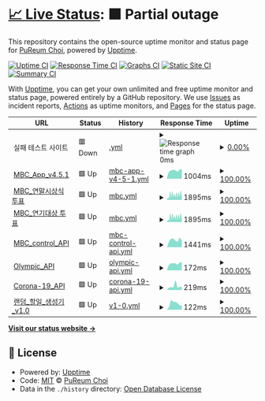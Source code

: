 # [📈 Live Status](https://choipureum.github.io/ServerStatus): <!--live status--> **🟧 Partial outage**

This repository contains the open-source uptime monitor and status page for [PuReum Choi](https://blue-boy.tistory.com/), powered by [Upptime](https://github.com/upptime/upptime).

[![Uptime CI](https://github.com/choipureum/ServerStatus/workflows/Uptime%20CI/badge.svg)](https://github.com/choipureum/ServerStatus/actions?query=workflow%3A%22Uptime+CI%22)
[![Response Time CI](https://github.com/choipureum/ServerStatus/workflows/Response%20Time%20CI/badge.svg)](https://github.com/choipureum/ServerStatus/actions?query=workflow%3A%22Response+Time+CI%22)
[![Graphs CI](https://github.com/choipureum/ServerStatus/workflows/Graphs%20CI/badge.svg)](https://github.com/choipureum/ServerStatus/actions?query=workflow%3A%22Graphs+CI%22)
[![Static Site CI](https://github.com/choipureum/ServerStatus/workflows/Static%20Site%20CI/badge.svg)](https://github.com/choipureum/ServerStatus/actions?query=workflow%3A%22Static+Site+CI%22)
[![Summary CI](https://github.com/choipureum/ServerStatus/workflows/Summary%20CI/badge.svg)](https://github.com/choipureum/ServerStatus/actions?query=workflow%3A%22Summary+CI%22)

With [Upptime](https://upptime.js.org), you can get your own unlimited and free uptime monitor and status page, powered entirely by a GitHub repository. We use [Issues](https://github.com/choipureum/ServerStatus/issues) as incident reports, [Actions](https://github.com/choipureum/ServerStatus/actions) as uptime monitors, and [Pages](https://choipureum.github.io/ServerStatus) for the status page.

<!--start: status pages-->
<!-- This summary is generated by Upptime (https://github.com/upptime/upptime) -->
<!-- Do not edit this manually, your changes will be overwritten -->
<!-- prettier-ignore -->
| URL | Status | History | Response Time | Uptime |
| --- | ------ | ------- | ------------- | ------ |
| <img alt="" src="https://favicons.githubusercontent.com/null" height="13"> 실패 테스트 사이트 | 🟥 Down | [.yml](https://github.com/choipureum/ServerStatus/commits/HEAD/history/.yml) | <details><summary><img alt="Response time graph" src="./graphs//response-time-week.png" height="20"> 0ms</summary><br><a href="https://choipureum.github.io/ServerStatus/history/"><img alt="Response time 0" src="https://img.shields.io/endpoint?url=https%3A%2F%2Fraw.githubusercontent.com%2Fchoipureum%2FServerStatus%2FHEAD%2Fapi%2F%2Fresponse-time.json"></a><br><a href="https://choipureum.github.io/ServerStatus/history/"><img alt="24-hour response time 0" src="https://img.shields.io/endpoint?url=https%3A%2F%2Fraw.githubusercontent.com%2Fchoipureum%2FServerStatus%2FHEAD%2Fapi%2F%2Fresponse-time-day.json"></a><br><a href="https://choipureum.github.io/ServerStatus/history/"><img alt="7-day response time 0" src="https://img.shields.io/endpoint?url=https%3A%2F%2Fraw.githubusercontent.com%2Fchoipureum%2FServerStatus%2FHEAD%2Fapi%2F%2Fresponse-time-week.json"></a><br><a href="https://choipureum.github.io/ServerStatus/history/"><img alt="30-day response time 0" src="https://img.shields.io/endpoint?url=https%3A%2F%2Fraw.githubusercontent.com%2Fchoipureum%2FServerStatus%2FHEAD%2Fapi%2F%2Fresponse-time-month.json"></a><br><a href="https://choipureum.github.io/ServerStatus/history/"><img alt="1-year response time 0" src="https://img.shields.io/endpoint?url=https%3A%2F%2Fraw.githubusercontent.com%2Fchoipureum%2FServerStatus%2FHEAD%2Fapi%2F%2Fresponse-time-year.json"></a></details> | <details><summary><a href="https://choipureum.github.io/ServerStatus/history/">0.00%</a></summary><a href="https://choipureum.github.io/ServerStatus/history/"><img alt="All-time uptime 0.00%" src="https://img.shields.io/endpoint?url=https%3A%2F%2Fraw.githubusercontent.com%2Fchoipureum%2FServerStatus%2FHEAD%2Fapi%2F%2Fuptime.json"></a><br><a href="https://choipureum.github.io/ServerStatus/history/"><img alt="24-hour uptime 0.00%" src="https://img.shields.io/endpoint?url=https%3A%2F%2Fraw.githubusercontent.com%2Fchoipureum%2FServerStatus%2FHEAD%2Fapi%2F%2Fuptime-day.json"></a><br><a href="https://choipureum.github.io/ServerStatus/history/"><img alt="7-day uptime 0.00%" src="https://img.shields.io/endpoint?url=https%3A%2F%2Fraw.githubusercontent.com%2Fchoipureum%2FServerStatus%2FHEAD%2Fapi%2F%2Fuptime-week.json"></a><br><a href="https://choipureum.github.io/ServerStatus/history/"><img alt="30-day uptime 1.38%" src="https://img.shields.io/endpoint?url=https%3A%2F%2Fraw.githubusercontent.com%2Fchoipureum%2FServerStatus%2FHEAD%2Fapi%2F%2Fuptime-month.json"></a><br><a href="https://choipureum.github.io/ServerStatus/history/"><img alt="1-year uptime 0.00%" src="https://img.shields.io/endpoint?url=https%3A%2F%2Fraw.githubusercontent.com%2Fchoipureum%2FServerStatus%2FHEAD%2Fapi%2F%2Fuptime-year.json"></a></details>
| <img alt="" src="https://favicons.githubusercontent.com/m.imbc.com" height="13"> [MBC_App_v4.5.1](https://m.imbc.com/wiz/mbcapp/v3/index.html?isAuto=Y) | 🟩 Up | [mbc-app-v4-5-1.yml](https://github.com/choipureum/ServerStatus/commits/HEAD/history/mbc-app-v4-5-1.yml) | <details><summary><img alt="Response time graph" src="./graphs/mbc-app-v4-5-1/response-time-week.png" height="20"> 1004ms</summary><br><a href="https://choipureum.github.io/ServerStatus/history/mbc-app-v4-5-1"><img alt="Response time 1005" src="https://img.shields.io/endpoint?url=https%3A%2F%2Fraw.githubusercontent.com%2Fchoipureum%2FServerStatus%2FHEAD%2Fapi%2Fmbc-app-v4-5-1%2Fresponse-time.json"></a><br><a href="https://choipureum.github.io/ServerStatus/history/mbc-app-v4-5-1"><img alt="24-hour response time 1147" src="https://img.shields.io/endpoint?url=https%3A%2F%2Fraw.githubusercontent.com%2Fchoipureum%2FServerStatus%2FHEAD%2Fapi%2Fmbc-app-v4-5-1%2Fresponse-time-day.json"></a><br><a href="https://choipureum.github.io/ServerStatus/history/mbc-app-v4-5-1"><img alt="7-day response time 1004" src="https://img.shields.io/endpoint?url=https%3A%2F%2Fraw.githubusercontent.com%2Fchoipureum%2FServerStatus%2FHEAD%2Fapi%2Fmbc-app-v4-5-1%2Fresponse-time-week.json"></a><br><a href="https://choipureum.github.io/ServerStatus/history/mbc-app-v4-5-1"><img alt="30-day response time 976" src="https://img.shields.io/endpoint?url=https%3A%2F%2Fraw.githubusercontent.com%2Fchoipureum%2FServerStatus%2FHEAD%2Fapi%2Fmbc-app-v4-5-1%2Fresponse-time-month.json"></a><br><a href="https://choipureum.github.io/ServerStatus/history/mbc-app-v4-5-1"><img alt="1-year response time 1005" src="https://img.shields.io/endpoint?url=https%3A%2F%2Fraw.githubusercontent.com%2Fchoipureum%2FServerStatus%2FHEAD%2Fapi%2Fmbc-app-v4-5-1%2Fresponse-time-year.json"></a></details> | <details><summary><a href="https://choipureum.github.io/ServerStatus/history/mbc-app-v4-5-1">100.00%</a></summary><a href="https://choipureum.github.io/ServerStatus/history/mbc-app-v4-5-1"><img alt="All-time uptime 100.00%" src="https://img.shields.io/endpoint?url=https%3A%2F%2Fraw.githubusercontent.com%2Fchoipureum%2FServerStatus%2FHEAD%2Fapi%2Fmbc-app-v4-5-1%2Fuptime.json"></a><br><a href="https://choipureum.github.io/ServerStatus/history/mbc-app-v4-5-1"><img alt="24-hour uptime 100.00%" src="https://img.shields.io/endpoint?url=https%3A%2F%2Fraw.githubusercontent.com%2Fchoipureum%2FServerStatus%2FHEAD%2Fapi%2Fmbc-app-v4-5-1%2Fuptime-day.json"></a><br><a href="https://choipureum.github.io/ServerStatus/history/mbc-app-v4-5-1"><img alt="7-day uptime 100.00%" src="https://img.shields.io/endpoint?url=https%3A%2F%2Fraw.githubusercontent.com%2Fchoipureum%2FServerStatus%2FHEAD%2Fapi%2Fmbc-app-v4-5-1%2Fuptime-week.json"></a><br><a href="https://choipureum.github.io/ServerStatus/history/mbc-app-v4-5-1"><img alt="30-day uptime 100.00%" src="https://img.shields.io/endpoint?url=https%3A%2F%2Fraw.githubusercontent.com%2Fchoipureum%2FServerStatus%2FHEAD%2Fapi%2Fmbc-app-v4-5-1%2Fuptime-month.json"></a><br><a href="https://choipureum.github.io/ServerStatus/history/mbc-app-v4-5-1"><img alt="1-year uptime 100.00%" src="https://img.shields.io/endpoint?url=https%3A%2F%2Fraw.githubusercontent.com%2Fchoipureum%2FServerStatus%2FHEAD%2Fapi%2Fmbc-app-v4-5-1%2Fuptime-year.json"></a></details>
| <img alt="" src="https://favicons.githubusercontent.com/program.imbc.com" height="13"> [MBC_연말시상식 투표](https://program.imbc.com/Concept/2021ent) | 🟩 Up | [mbc.yml](https://github.com/choipureum/ServerStatus/commits/HEAD/history/mbc.yml) | <details><summary><img alt="Response time graph" src="./graphs/mbc/response-time-week.png" height="20"> 1895ms</summary><br><a href="https://choipureum.github.io/ServerStatus/history/mbc"><img alt="Response time 1651" src="https://img.shields.io/endpoint?url=https%3A%2F%2Fraw.githubusercontent.com%2Fchoipureum%2FServerStatus%2FHEAD%2Fapi%2Fmbc%2Fresponse-time.json"></a><br><a href="https://choipureum.github.io/ServerStatus/history/mbc"><img alt="24-hour response time 2386" src="https://img.shields.io/endpoint?url=https%3A%2F%2Fraw.githubusercontent.com%2Fchoipureum%2FServerStatus%2FHEAD%2Fapi%2Fmbc%2Fresponse-time-day.json"></a><br><a href="https://choipureum.github.io/ServerStatus/history/mbc"><img alt="7-day response time 1895" src="https://img.shields.io/endpoint?url=https%3A%2F%2Fraw.githubusercontent.com%2Fchoipureum%2FServerStatus%2FHEAD%2Fapi%2Fmbc%2Fresponse-time-week.json"></a><br><a href="https://choipureum.github.io/ServerStatus/history/mbc"><img alt="30-day response time 1837" src="https://img.shields.io/endpoint?url=https%3A%2F%2Fraw.githubusercontent.com%2Fchoipureum%2FServerStatus%2FHEAD%2Fapi%2Fmbc%2Fresponse-time-month.json"></a><br><a href="https://choipureum.github.io/ServerStatus/history/mbc"><img alt="1-year response time 1651" src="https://img.shields.io/endpoint?url=https%3A%2F%2Fraw.githubusercontent.com%2Fchoipureum%2FServerStatus%2FHEAD%2Fapi%2Fmbc%2Fresponse-time-year.json"></a></details> | <details><summary><a href="https://choipureum.github.io/ServerStatus/history/mbc">100.00%</a></summary><a href="https://choipureum.github.io/ServerStatus/history/mbc"><img alt="All-time uptime 99.99%" src="https://img.shields.io/endpoint?url=https%3A%2F%2Fraw.githubusercontent.com%2Fchoipureum%2FServerStatus%2FHEAD%2Fapi%2Fmbc%2Fuptime.json"></a><br><a href="https://choipureum.github.io/ServerStatus/history/mbc"><img alt="24-hour uptime 100.00%" src="https://img.shields.io/endpoint?url=https%3A%2F%2Fraw.githubusercontent.com%2Fchoipureum%2FServerStatus%2FHEAD%2Fapi%2Fmbc%2Fuptime-day.json"></a><br><a href="https://choipureum.github.io/ServerStatus/history/mbc"><img alt="7-day uptime 100.00%" src="https://img.shields.io/endpoint?url=https%3A%2F%2Fraw.githubusercontent.com%2Fchoipureum%2FServerStatus%2FHEAD%2Fapi%2Fmbc%2Fuptime-week.json"></a><br><a href="https://choipureum.github.io/ServerStatus/history/mbc"><img alt="30-day uptime 100.00%" src="https://img.shields.io/endpoint?url=https%3A%2F%2Fraw.githubusercontent.com%2Fchoipureum%2FServerStatus%2FHEAD%2Fapi%2Fmbc%2Fuptime-month.json"></a><br><a href="https://choipureum.github.io/ServerStatus/history/mbc"><img alt="1-year uptime 99.99%" src="https://img.shields.io/endpoint?url=https%3A%2F%2Fraw.githubusercontent.com%2Fchoipureum%2FServerStatus%2FHEAD%2Fapi%2Fmbc%2Fuptime-year.json"></a></details>
| <img alt="" src="https://favicons.githubusercontent.com/www.imbc.com" height="13"> [MBC_연기대상 투표](https://www.imbc.com/broad/tv/ent/template/2021mbc/drama/bestcouple/) | 🟩 Up | [mbc.yml](https://github.com/choipureum/ServerStatus/commits/HEAD/history/mbc.yml) | <details><summary><img alt="Response time graph" src="./graphs/mbc/response-time-week.png" height="20"> 1895ms</summary><br><a href="https://choipureum.github.io/ServerStatus/history/mbc"><img alt="Response time 1651" src="https://img.shields.io/endpoint?url=https%3A%2F%2Fraw.githubusercontent.com%2Fchoipureum%2FServerStatus%2FHEAD%2Fapi%2Fmbc%2Fresponse-time.json"></a><br><a href="https://choipureum.github.io/ServerStatus/history/mbc"><img alt="24-hour response time 2386" src="https://img.shields.io/endpoint?url=https%3A%2F%2Fraw.githubusercontent.com%2Fchoipureum%2FServerStatus%2FHEAD%2Fapi%2Fmbc%2Fresponse-time-day.json"></a><br><a href="https://choipureum.github.io/ServerStatus/history/mbc"><img alt="7-day response time 1895" src="https://img.shields.io/endpoint?url=https%3A%2F%2Fraw.githubusercontent.com%2Fchoipureum%2FServerStatus%2FHEAD%2Fapi%2Fmbc%2Fresponse-time-week.json"></a><br><a href="https://choipureum.github.io/ServerStatus/history/mbc"><img alt="30-day response time 1837" src="https://img.shields.io/endpoint?url=https%3A%2F%2Fraw.githubusercontent.com%2Fchoipureum%2FServerStatus%2FHEAD%2Fapi%2Fmbc%2Fresponse-time-month.json"></a><br><a href="https://choipureum.github.io/ServerStatus/history/mbc"><img alt="1-year response time 1651" src="https://img.shields.io/endpoint?url=https%3A%2F%2Fraw.githubusercontent.com%2Fchoipureum%2FServerStatus%2FHEAD%2Fapi%2Fmbc%2Fresponse-time-year.json"></a></details> | <details><summary><a href="https://choipureum.github.io/ServerStatus/history/mbc">100.00%</a></summary><a href="https://choipureum.github.io/ServerStatus/history/mbc"><img alt="All-time uptime 99.99%" src="https://img.shields.io/endpoint?url=https%3A%2F%2Fraw.githubusercontent.com%2Fchoipureum%2FServerStatus%2FHEAD%2Fapi%2Fmbc%2Fuptime.json"></a><br><a href="https://choipureum.github.io/ServerStatus/history/mbc"><img alt="24-hour uptime 100.00%" src="https://img.shields.io/endpoint?url=https%3A%2F%2Fraw.githubusercontent.com%2Fchoipureum%2FServerStatus%2FHEAD%2Fapi%2Fmbc%2Fuptime-day.json"></a><br><a href="https://choipureum.github.io/ServerStatus/history/mbc"><img alt="7-day uptime 100.00%" src="https://img.shields.io/endpoint?url=https%3A%2F%2Fraw.githubusercontent.com%2Fchoipureum%2FServerStatus%2FHEAD%2Fapi%2Fmbc%2Fuptime-week.json"></a><br><a href="https://choipureum.github.io/ServerStatus/history/mbc"><img alt="30-day uptime 100.00%" src="https://img.shields.io/endpoint?url=https%3A%2F%2Fraw.githubusercontent.com%2Fchoipureum%2FServerStatus%2FHEAD%2Fapi%2Fmbc%2Fuptime-month.json"></a><br><a href="https://choipureum.github.io/ServerStatus/history/mbc"><img alt="1-year uptime 99.99%" src="https://img.shields.io/endpoint?url=https%3A%2F%2Fraw.githubusercontent.com%2Fchoipureum%2FServerStatus%2FHEAD%2Fapi%2Fmbc%2Fuptime-year.json"></a></details>
| <img alt="" src="https://favicons.githubusercontent.com/m.imbc.com" height="13"> [MBC_control_API](https://control.imbc.com/App/V2/HomeTimeline) | 🟩 Up | [mbc-control-api.yml](https://github.com/choipureum/ServerStatus/commits/HEAD/history/mbc-control-api.yml) | <details><summary><img alt="Response time graph" src="./graphs/mbc-control-api/response-time-week.png" height="20"> 1441ms</summary><br><a href="https://choipureum.github.io/ServerStatus/history/mbc-control-api"><img alt="Response time 1720" src="https://img.shields.io/endpoint?url=https%3A%2F%2Fraw.githubusercontent.com%2Fchoipureum%2FServerStatus%2FHEAD%2Fapi%2Fmbc-control-api%2Fresponse-time.json"></a><br><a href="https://choipureum.github.io/ServerStatus/history/mbc-control-api"><img alt="24-hour response time 1354" src="https://img.shields.io/endpoint?url=https%3A%2F%2Fraw.githubusercontent.com%2Fchoipureum%2FServerStatus%2FHEAD%2Fapi%2Fmbc-control-api%2Fresponse-time-day.json"></a><br><a href="https://choipureum.github.io/ServerStatus/history/mbc-control-api"><img alt="7-day response time 1441" src="https://img.shields.io/endpoint?url=https%3A%2F%2Fraw.githubusercontent.com%2Fchoipureum%2FServerStatus%2FHEAD%2Fapi%2Fmbc-control-api%2Fresponse-time-week.json"></a><br><a href="https://choipureum.github.io/ServerStatus/history/mbc-control-api"><img alt="30-day response time 1453" src="https://img.shields.io/endpoint?url=https%3A%2F%2Fraw.githubusercontent.com%2Fchoipureum%2FServerStatus%2FHEAD%2Fapi%2Fmbc-control-api%2Fresponse-time-month.json"></a><br><a href="https://choipureum.github.io/ServerStatus/history/mbc-control-api"><img alt="1-year response time 1720" src="https://img.shields.io/endpoint?url=https%3A%2F%2Fraw.githubusercontent.com%2Fchoipureum%2FServerStatus%2FHEAD%2Fapi%2Fmbc-control-api%2Fresponse-time-year.json"></a></details> | <details><summary><a href="https://choipureum.github.io/ServerStatus/history/mbc-control-api">100.00%</a></summary><a href="https://choipureum.github.io/ServerStatus/history/mbc-control-api"><img alt="All-time uptime 100.00%" src="https://img.shields.io/endpoint?url=https%3A%2F%2Fraw.githubusercontent.com%2Fchoipureum%2FServerStatus%2FHEAD%2Fapi%2Fmbc-control-api%2Fuptime.json"></a><br><a href="https://choipureum.github.io/ServerStatus/history/mbc-control-api"><img alt="24-hour uptime 100.00%" src="https://img.shields.io/endpoint?url=https%3A%2F%2Fraw.githubusercontent.com%2Fchoipureum%2FServerStatus%2FHEAD%2Fapi%2Fmbc-control-api%2Fuptime-day.json"></a><br><a href="https://choipureum.github.io/ServerStatus/history/mbc-control-api"><img alt="7-day uptime 100.00%" src="https://img.shields.io/endpoint?url=https%3A%2F%2Fraw.githubusercontent.com%2Fchoipureum%2FServerStatus%2FHEAD%2Fapi%2Fmbc-control-api%2Fuptime-week.json"></a><br><a href="https://choipureum.github.io/ServerStatus/history/mbc-control-api"><img alt="30-day uptime 100.00%" src="https://img.shields.io/endpoint?url=https%3A%2F%2Fraw.githubusercontent.com%2Fchoipureum%2FServerStatus%2FHEAD%2Fapi%2Fmbc-control-api%2Fuptime-month.json"></a><br><a href="https://choipureum.github.io/ServerStatus/history/mbc-control-api"><img alt="1-year uptime 100.00%" src="https://img.shields.io/endpoint?url=https%3A%2F%2Fraw.githubusercontent.com%2Fchoipureum%2FServerStatus%2FHEAD%2Fapi%2Fmbc-control-api%2Fuptime-year.json"></a></details>
| <img alt="" src="https://favicons.githubusercontent.com/m.imbc.com" height="13"> [Olympic_API](https://control.imbc.com/WebApi/OlympicsRank) | 🟩 Up | [olympic-api.yml](https://github.com/choipureum/ServerStatus/commits/HEAD/history/olympic-api.yml) | <details><summary><img alt="Response time graph" src="./graphs/olympic-api/response-time-week.png" height="20"> 172ms</summary><br><a href="https://choipureum.github.io/ServerStatus/history/olympic-api"><img alt="Response time 181" src="https://img.shields.io/endpoint?url=https%3A%2F%2Fraw.githubusercontent.com%2Fchoipureum%2FServerStatus%2FHEAD%2Fapi%2Folympic-api%2Fresponse-time.json"></a><br><a href="https://choipureum.github.io/ServerStatus/history/olympic-api"><img alt="24-hour response time 207" src="https://img.shields.io/endpoint?url=https%3A%2F%2Fraw.githubusercontent.com%2Fchoipureum%2FServerStatus%2FHEAD%2Fapi%2Folympic-api%2Fresponse-time-day.json"></a><br><a href="https://choipureum.github.io/ServerStatus/history/olympic-api"><img alt="7-day response time 172" src="https://img.shields.io/endpoint?url=https%3A%2F%2Fraw.githubusercontent.com%2Fchoipureum%2FServerStatus%2FHEAD%2Fapi%2Folympic-api%2Fresponse-time-week.json"></a><br><a href="https://choipureum.github.io/ServerStatus/history/olympic-api"><img alt="30-day response time 164" src="https://img.shields.io/endpoint?url=https%3A%2F%2Fraw.githubusercontent.com%2Fchoipureum%2FServerStatus%2FHEAD%2Fapi%2Folympic-api%2Fresponse-time-month.json"></a><br><a href="https://choipureum.github.io/ServerStatus/history/olympic-api"><img alt="1-year response time 181" src="https://img.shields.io/endpoint?url=https%3A%2F%2Fraw.githubusercontent.com%2Fchoipureum%2FServerStatus%2FHEAD%2Fapi%2Folympic-api%2Fresponse-time-year.json"></a></details> | <details><summary><a href="https://choipureum.github.io/ServerStatus/history/olympic-api">100.00%</a></summary><a href="https://choipureum.github.io/ServerStatus/history/olympic-api"><img alt="All-time uptime 100.00%" src="https://img.shields.io/endpoint?url=https%3A%2F%2Fraw.githubusercontent.com%2Fchoipureum%2FServerStatus%2FHEAD%2Fapi%2Folympic-api%2Fuptime.json"></a><br><a href="https://choipureum.github.io/ServerStatus/history/olympic-api"><img alt="24-hour uptime 100.00%" src="https://img.shields.io/endpoint?url=https%3A%2F%2Fraw.githubusercontent.com%2Fchoipureum%2FServerStatus%2FHEAD%2Fapi%2Folympic-api%2Fuptime-day.json"></a><br><a href="https://choipureum.github.io/ServerStatus/history/olympic-api"><img alt="7-day uptime 100.00%" src="https://img.shields.io/endpoint?url=https%3A%2F%2Fraw.githubusercontent.com%2Fchoipureum%2FServerStatus%2FHEAD%2Fapi%2Folympic-api%2Fuptime-week.json"></a><br><a href="https://choipureum.github.io/ServerStatus/history/olympic-api"><img alt="30-day uptime 100.00%" src="https://img.shields.io/endpoint?url=https%3A%2F%2Fraw.githubusercontent.com%2Fchoipureum%2FServerStatus%2FHEAD%2Fapi%2Folympic-api%2Fuptime-month.json"></a><br><a href="https://choipureum.github.io/ServerStatus/history/olympic-api"><img alt="1-year uptime 100.00%" src="https://img.shields.io/endpoint?url=https%3A%2F%2Fraw.githubusercontent.com%2Fchoipureum%2FServerStatus%2FHEAD%2Fapi%2Folympic-api%2Fuptime-year.json"></a></details>
| <img alt="" src="https://favicons.githubusercontent.com/m.imbc.com" height="13"> [Corona-19_API](https://control.imbc.com/WebApi/Covid19) | 🟩 Up | [corona-19-api.yml](https://github.com/choipureum/ServerStatus/commits/HEAD/history/corona-19-api.yml) | <details><summary><img alt="Response time graph" src="./graphs/corona-19-api/response-time-week.png" height="20"> 219ms</summary><br><a href="https://choipureum.github.io/ServerStatus/history/corona-19-api"><img alt="Response time 177" src="https://img.shields.io/endpoint?url=https%3A%2F%2Fraw.githubusercontent.com%2Fchoipureum%2FServerStatus%2FHEAD%2Fapi%2Fcorona-19-api%2Fresponse-time.json"></a><br><a href="https://choipureum.github.io/ServerStatus/history/corona-19-api"><img alt="24-hour response time 194" src="https://img.shields.io/endpoint?url=https%3A%2F%2Fraw.githubusercontent.com%2Fchoipureum%2FServerStatus%2FHEAD%2Fapi%2Fcorona-19-api%2Fresponse-time-day.json"></a><br><a href="https://choipureum.github.io/ServerStatus/history/corona-19-api"><img alt="7-day response time 219" src="https://img.shields.io/endpoint?url=https%3A%2F%2Fraw.githubusercontent.com%2Fchoipureum%2FServerStatus%2FHEAD%2Fapi%2Fcorona-19-api%2Fresponse-time-week.json"></a><br><a href="https://choipureum.github.io/ServerStatus/history/corona-19-api"><img alt="30-day response time 219" src="https://img.shields.io/endpoint?url=https%3A%2F%2Fraw.githubusercontent.com%2Fchoipureum%2FServerStatus%2FHEAD%2Fapi%2Fcorona-19-api%2Fresponse-time-month.json"></a><br><a href="https://choipureum.github.io/ServerStatus/history/corona-19-api"><img alt="1-year response time 177" src="https://img.shields.io/endpoint?url=https%3A%2F%2Fraw.githubusercontent.com%2Fchoipureum%2FServerStatus%2FHEAD%2Fapi%2Fcorona-19-api%2Fresponse-time-year.json"></a></details> | <details><summary><a href="https://choipureum.github.io/ServerStatus/history/corona-19-api">100.00%</a></summary><a href="https://choipureum.github.io/ServerStatus/history/corona-19-api"><img alt="All-time uptime 100.00%" src="https://img.shields.io/endpoint?url=https%3A%2F%2Fraw.githubusercontent.com%2Fchoipureum%2FServerStatus%2FHEAD%2Fapi%2Fcorona-19-api%2Fuptime.json"></a><br><a href="https://choipureum.github.io/ServerStatus/history/corona-19-api"><img alt="24-hour uptime 100.00%" src="https://img.shields.io/endpoint?url=https%3A%2F%2Fraw.githubusercontent.com%2Fchoipureum%2FServerStatus%2FHEAD%2Fapi%2Fcorona-19-api%2Fuptime-day.json"></a><br><a href="https://choipureum.github.io/ServerStatus/history/corona-19-api"><img alt="7-day uptime 100.00%" src="https://img.shields.io/endpoint?url=https%3A%2F%2Fraw.githubusercontent.com%2Fchoipureum%2FServerStatus%2FHEAD%2Fapi%2Fcorona-19-api%2Fuptime-week.json"></a><br><a href="https://choipureum.github.io/ServerStatus/history/corona-19-api"><img alt="30-day uptime 100.00%" src="https://img.shields.io/endpoint?url=https%3A%2F%2Fraw.githubusercontent.com%2Fchoipureum%2FServerStatus%2FHEAD%2Fapi%2Fcorona-19-api%2Fuptime-month.json"></a><br><a href="https://choipureum.github.io/ServerStatus/history/corona-19-api"><img alt="1-year uptime 100.00%" src="https://img.shields.io/endpoint?url=https%3A%2F%2Fraw.githubusercontent.com%2Fchoipureum%2FServerStatus%2FHEAD%2Fapi%2Fcorona-19-api%2Fuptime-year.json"></a></details>
| <img alt="" src="https://favicons.githubusercontent.com/choipureum.github.io" height="13"> [랜덤_할일_생성기_v1.0](https://choipureum.github.io/todo-generator) | 🟩 Up | [v1-0.yml](https://github.com/choipureum/ServerStatus/commits/HEAD/history/v1-0.yml) | <details><summary><img alt="Response time graph" src="./graphs/v1-0/response-time-week.png" height="20"> 122ms</summary><br><a href="https://choipureum.github.io/ServerStatus/history/v1-0"><img alt="Response time 143" src="https://img.shields.io/endpoint?url=https%3A%2F%2Fraw.githubusercontent.com%2Fchoipureum%2FServerStatus%2FHEAD%2Fapi%2Fv1-0%2Fresponse-time.json"></a><br><a href="https://choipureum.github.io/ServerStatus/history/v1-0"><img alt="24-hour response time 80" src="https://img.shields.io/endpoint?url=https%3A%2F%2Fraw.githubusercontent.com%2Fchoipureum%2FServerStatus%2FHEAD%2Fapi%2Fv1-0%2Fresponse-time-day.json"></a><br><a href="https://choipureum.github.io/ServerStatus/history/v1-0"><img alt="7-day response time 122" src="https://img.shields.io/endpoint?url=https%3A%2F%2Fraw.githubusercontent.com%2Fchoipureum%2FServerStatus%2FHEAD%2Fapi%2Fv1-0%2Fresponse-time-week.json"></a><br><a href="https://choipureum.github.io/ServerStatus/history/v1-0"><img alt="30-day response time 132" src="https://img.shields.io/endpoint?url=https%3A%2F%2Fraw.githubusercontent.com%2Fchoipureum%2FServerStatus%2FHEAD%2Fapi%2Fv1-0%2Fresponse-time-month.json"></a><br><a href="https://choipureum.github.io/ServerStatus/history/v1-0"><img alt="1-year response time 143" src="https://img.shields.io/endpoint?url=https%3A%2F%2Fraw.githubusercontent.com%2Fchoipureum%2FServerStatus%2FHEAD%2Fapi%2Fv1-0%2Fresponse-time-year.json"></a></details> | <details><summary><a href="https://choipureum.github.io/ServerStatus/history/v1-0">100.00%</a></summary><a href="https://choipureum.github.io/ServerStatus/history/v1-0"><img alt="All-time uptime 100.00%" src="https://img.shields.io/endpoint?url=https%3A%2F%2Fraw.githubusercontent.com%2Fchoipureum%2FServerStatus%2FHEAD%2Fapi%2Fv1-0%2Fuptime.json"></a><br><a href="https://choipureum.github.io/ServerStatus/history/v1-0"><img alt="24-hour uptime 100.00%" src="https://img.shields.io/endpoint?url=https%3A%2F%2Fraw.githubusercontent.com%2Fchoipureum%2FServerStatus%2FHEAD%2Fapi%2Fv1-0%2Fuptime-day.json"></a><br><a href="https://choipureum.github.io/ServerStatus/history/v1-0"><img alt="7-day uptime 100.00%" src="https://img.shields.io/endpoint?url=https%3A%2F%2Fraw.githubusercontent.com%2Fchoipureum%2FServerStatus%2FHEAD%2Fapi%2Fv1-0%2Fuptime-week.json"></a><br><a href="https://choipureum.github.io/ServerStatus/history/v1-0"><img alt="30-day uptime 100.00%" src="https://img.shields.io/endpoint?url=https%3A%2F%2Fraw.githubusercontent.com%2Fchoipureum%2FServerStatus%2FHEAD%2Fapi%2Fv1-0%2Fuptime-month.json"></a><br><a href="https://choipureum.github.io/ServerStatus/history/v1-0"><img alt="1-year uptime 100.00%" src="https://img.shields.io/endpoint?url=https%3A%2F%2Fraw.githubusercontent.com%2Fchoipureum%2FServerStatus%2FHEAD%2Fapi%2Fv1-0%2Fuptime-year.json"></a></details>

<!--end: status pages-->

[**Visit our status website →**](https://choipureum.github.io/ServerStatus)

## 📄 License

- Powered by: [Upptime](https://github.com/upptime/upptime)
- Code: [MIT](./LICENSE) © [PuReum Choi](https://blue-boy.tistory.com/)
- Data in the `./history` directory: [Open Database License](https://opendatacommons.org/licenses/odbl/1-0/)
